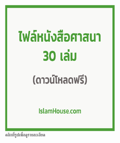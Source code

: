 
<a href="https://www.facebook.com/photo/?fbid=10159508686034571&set=a.10151758250764571">
<img src = "images/git01.jpg" alt= "หนังสือ" width=350 height=400></a>
<BR>คลิกที่รูปเพื่อดูรายละเอียด 
